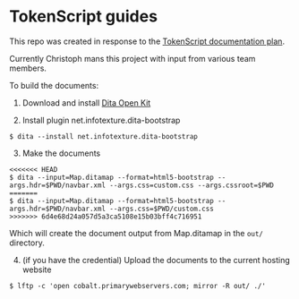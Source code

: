 # TokenScript guides

This repo was created in response to the [TokenScript documentation plan](https://community.tokenscript.org/t/what-kind-of-documents-do-we-need-for-tokenscript/366).

Currently Christoph mans this project with input from various team members.

To build the documents:

1. Download and install [Dita Open Kit](https://www.dita-ot.org)

2. Install plugin net.infotexture.dita-bootstrap

````
$ dita --install net.infotexture.dita-bootstrap
````

3. Make the documents

````
<<<<<<< HEAD
$ dita --input=Map.ditamap --format=html5-bootstrap --args.hdr=$PWD/navbar.xml --args.css=custom.css --args.cssroot=$PWD
=======
$ dita --input=Map.ditamap --format=html5-bootstrap --args.hdr=$PWD/navbar.xml --args.css=$PWD/custom.css
>>>>>>> 6d4e68d24a057d5a3ca5108e15b03bff4c716951
````

Which will create the document output from Map.ditamap in the `out/` directory.

4. (if you have the credential) Upload the documents to the current hosting website

````
$ lftp -c 'open cobalt.primarywebservers.com; mirror -R out/ ./'
````
